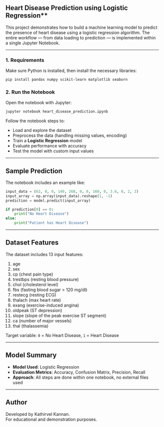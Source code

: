 
## Heart Disease Prediction using Logistic Regression**

This project demonstrates how to build a machine learning model to predict the presence of heart disease using a logistic regression algorithm. The entire workflow — from data loading to prediction — is implemented within a single Jupyter Notebook.

---
### 1. Requirements

Make sure Python is installed, then install the necessary libraries:

```bash
pip install pandas numpy scikit-learn matplotlib seaborn
```

### 2. Run the Notebook

Open the notebook with Jupyter:

```bash
jupyter notebook heart_disease_prediction.ipynb
```

Follow the notebook steps to:

- Load and explore the dataset
- Preprocess the data (handling missing values, encoding)
- Train a **Logistic Regression** model
- Evaluate performance with accuracy
- Test the model with custom input values

---

## Sample Prediction

The notebook includes an example like:

```python
input_data = (62, 0, 0, 140, 268, 0, 0, 160, 0, 3.6, 0, 2, 2)
input_array = np.array(input_data).reshape(1, -1)
prediction = model.predict(input_array)

if prediction[0] == 0:
    print("No Heart Disease")
else:
    print("Patient has Heart Disease")
```

---

## Dataset Features

The dataset includes 13 input features:

1. age
2. sex
3. cp (chest pain type)
4. trestbps (resting blood pressure)
5. chol (cholesterol level)
6. fbs (fasting blood sugar > 120 mg/dl)
7. restecg (resting ECG)
8. thalach (max heart rate)
9. exang (exercise-induced angina)
10. oldpeak (ST depression)
11. slope (slope of the peak exercise ST segment)
12. ca (number of major vessels)
13. thal (thalassemia)

Target variable: `0` = No Heart Disease, `1` = Heart Disease

---

## Model Summary

- **Model Used**: Logistic Regression
- **Evaluation Metrics**: Accuracy, Confusion Matrix, Precision, Recall
- **Approach**: All steps are done within one notebook, no external files used

---

## Author

Developed by Kathirvel Kannan.  
For educational and demonstration purposes.
